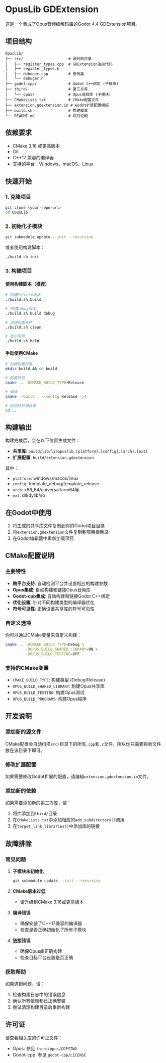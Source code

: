 # OpusLib GDExtension

这是一个集成了Opus音频编解码库的Godot 4.4 GDExtension项目。

## 项目结构

```
OpusLib/
├── src/                    # 源代码目录
│   ├── register_types.cpp  # GDExtension注册代码
│   ├── register_types.h
│   ├── debuger.cpp         # 示例类
│   └── debuger.h
├── godot-cpp/              # Godot C++绑定 (子模块)
├── third/                  # 第三方库
│   └── opus/               # Opus音频库 (子模块)
├── CMakeLists.txt          # CMake配置文件
├── extension.gdextension.in # Godot扩展配置模板
├── build.sh                # 构建脚本
└── README.md               # 项目说明
```

## 依赖要求

- CMake 3.16 或更高版本
- Git
- C++17 兼容的编译器
- 支持的平台：Windows、macOS、Linux

## 快速开始

### 1. 克隆项目

```bash
git clone <your-repo-url>
cd OpusLib
```

### 2. 初始化子模块

```bash
git submodule update --init --recursive
```

或者使用构建脚本：

```bash
./build.sh init
```

### 3. 构建项目

#### 使用构建脚本（推荐）

```bash
# 构建Release版本
./build.sh build

# 构建Debug版本
./build.sh build debug

# 清理构建文件
./build.sh clean

# 显示帮助
./build.sh help
```

#### 手动使用CMake

```bash
# 创建构建目录
mkdir build && cd build

# 配置项目
cmake .. -DCMAKE_BUILD_TYPE=Release

# 编译
cmake --build . --config Release -j4

# 返回项目根目录
cd ..
```

## 构建输出

构建完成后，会在以下位置生成文件：

- **共享库**: `build/lib/libopuslib.[platform].[config].[arch].[ext]`
- **扩展配置**: `build/extension.gdextension`

其中：
- `platform`: windows/macos/linux
- `config`: template_debug/template_release
- `arch`: x86_64/universal/arm64等
- `ext`: dll/dylib/so

## 在Godot中使用

1. 将生成的共享库文件复制到你的Godot项目目录
2. 将`extension.gdextension`文件复制到项目根目录
3. 在Godot编辑器中重新加载项目

## CMake配置说明

### 主要特性

- **跨平台支持**: 自动检测平台并设置相应的构建参数
- **Opus集成**: 自动构建和链接Opus音频库
- **Godot-cpp集成**: 自动构建和链接Godot C++绑定
- **优化设置**: 针对不同构建类型的编译器优化
- **符号可见性**: 正确设置共享库的符号可见性

### 自定义选项

你可以通过CMake变量来自定义构建：

```bash
cmake .. -DCMAKE_BUILD_TYPE=Debug \
         -DOPUS_BUILD_SHARED_LIBRARY=ON \
         -DOPUS_BUILD_TESTING=OFF
```

### 支持的CMake变量

- `CMAKE_BUILD_TYPE`: 构建类型 (Debug/Release)
- `OPUS_BUILD_SHARED_LIBRARY`: 构建Opus共享库
- `OPUS_BUILD_TESTING`: 构建Opus测试
- `OPUS_BUILD_PROGRAMS`: 构建Opus程序

## 开发说明

### 添加新的源文件

CMake配置会自动扫描`src/`目录下的所有`.cpp`和`.c`文件，所以你只需要将新文件放在该目录下即可。

### 修改扩展配置

如果需要修改Godot扩展的配置，请编辑`extension.gdextension.in`文件。

### 添加新的依赖

如果需要添加新的第三方库，请：

1. 将库添加到`third/`目录
2. 在`CMakeLists.txt`中添加相应的`add_subdirectory()`调用
3. 在`target_link_libraries()`中添加库的链接

## 故障排除

### 常见问题

1. **子模块未初始化**
   ```bash
   git submodule update --init --recursive
   ```

2. **CMake版本过低**
   - 请升级到CMake 3.16或更高版本

3. **编译错误**
   - 确保安装了C++17兼容的编译器
   - 检查是否正确初始化了所有子模块

4. **链接错误**
   - 确保Opus库正确构建
   - 检查目标平台设置是否正确

### 获取帮助

如果遇到问题，请：

1. 检查构建日志中的错误信息
2. 确认所有依赖都已正确安装
3. 尝试清理构建目录后重新构建

## 许可证

请查看相关库的许可证文件：
- Opus: 参见 `third/opus/COPYING`
- Godot-cpp: 参见 `godot-cpp/LICENSE` 